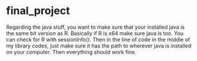 # final_project

Regarding the java stuff, you want to make sure that your installed java is the same bit version as R. Basically if R is x64 make sure java is too. You can check for R with sessionInfo(). Then in the line of code in the middle of my library codes, just make sure it has the path to wherever java is installed on your computer. Then everything should work fine.
